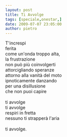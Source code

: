 ```yaml
---
layout: post
title: Ti Avvolge
tags: [speciale,onestar,]
date: 2009-07-07 23:05:00
author: pietro
---
```

T'increspi<br/>ferita<br/>come un'onda troppo alta,<br/>la frustrazione<br/>non può più coinvolgerti<br/>attorcigliando speranze<br/>attorno alla vanità del moto<br/>ipnoticamente danzando<br/>per una disillusione<br/>che non puoi capire<br/><br/>ti avvolge<br/>ti avvolge<br/>respiri in fretta<br/>nessuno ti strapperà l'aria<br/><br/>ti avvolge.
